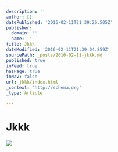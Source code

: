 ```yaml
---
description: ''
author: []
datePublished: '2016-02-11T21:39:26.505Z'
publisher:
  domain: ''
  name: ''
title: Jkkk
dateModified: '2016-02-11T21:39:04.859Z'
sourcePath: _posts/2016-02-11-jkkk.md
published: true
inFeed: true
hasPage: true
inNav: false
url: jkkk/index.html
_context: 'http://schema.org'
_type: Article

---
```

# Jkkk
![](https://the-grid-user-content.s3-us-west-2.amazonaws.com/872ab964-0fd4-49ea-9aa0-ee28f77c1ea8.png)